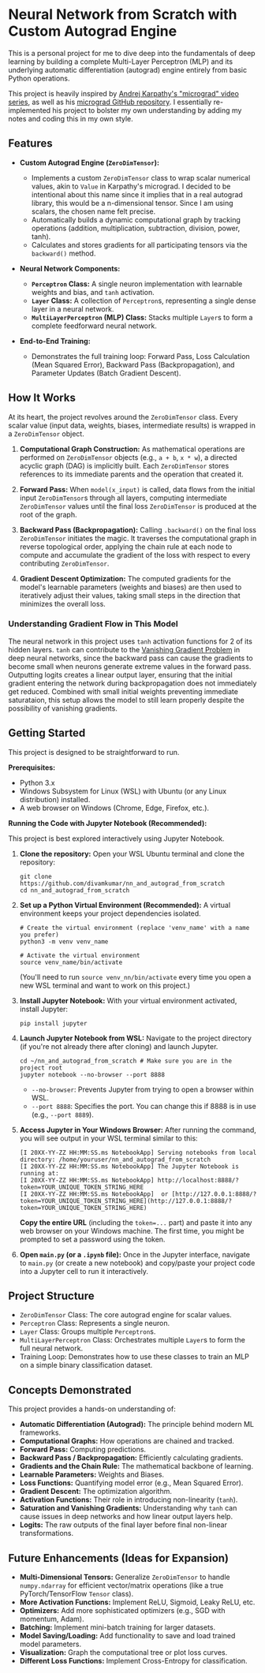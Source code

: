 # Neural Network from Scratch with Custom Autograd Engine

This is a personal project for me to dive deep into the fundamentals of deep learning by building a complete Multi-Layer Perceptron (MLP) and its underlying automatic differentiation (autograd) engine entirely from basic Python operations.

This project is heavily inspired by [Andrej Karpathy's "micrograd" video series](https://www.youtube.com/watch?v=VMj-3S1tku0), as well as his [micrograd GitHub repository](https://github.com/karpathy/micrograd/tree/master). I essentially re-implemented his project to bolster my own understanding by adding my notes and coding this in my own style.

## Features

* **Custom Autograd Engine (`ZeroDimTensor`):**
    * Implements a custom `ZeroDimTensor` class to wrap scalar numerical values, akin to `Value` in Karpathy's micrograd. I decided to be intentional about this name since it implies that in a real autograd library, this would be a n-dimensional tensor. Since I am using scalars, the chosen name felt precise.
    * Automatically builds a dynamic computational graph by tracking operations (addition, multiplication, subtraction, division, power, tanh).
    * Calculates and stores gradients for all participating tensors via the `backward()` method.

* **Neural Network Components:**
    * **`Perceptron` Class:** A single neuron implementation with learnable weights and bias, and `tanh` activation.
    * **`Layer` Class:** A collection of `Perceptron`s, representing a single dense layer in a neural network.
    * **`MultiLayerPerceptron` (MLP) Class:** Stacks multiple `Layer`s to form a complete feedforward neural network.

* **End-to-End Training:**
    * Demonstrates the full training loop: Forward Pass, Loss Calculation (Mean Squared Error), Backward Pass (Backpropagation), and Parameter Updates (Batch Gradient Descent).

## How It Works

At its heart, the project revolves around the `ZeroDimTensor` class. Every scalar value (input data, weights, biases, intermediate results) is wrapped in a `ZeroDimTensor` object.

1.  **Computational Graph Construction:** As mathematical operations are performed on `ZeroDimTensor` objects (e.g., `a + b`, `x * w`), a directed acyclic graph (DAG) is implicitly built. Each `ZeroDimTensor` stores references to its immediate parents and the operation that created it.

2.  **Forward Pass:** When `model(x_input)` is called, data flows from the initial input `ZeroDimTensor`s through all layers, computing intermediate `ZeroDimTensor` values until the final loss `ZeroDimTensor` is produced at the root of the graph.

3.  **Backward Pass (Backpropagation):** Calling `.backward()` on the final loss `ZeroDimTensor` initiates the magic. It traverses the computational graph in reverse topological order, applying the chain rule at each node to compute and accumulate the gradient of the loss with respect to every contributing `ZeroDimTensor`.

4.  **Gradient Descent Optimization:** The computed gradients for the model's learnable parameters (weights and biases) are then used to iteratively adjust their values, taking small steps in the direction that minimizes the overall loss.

### Understanding Gradient Flow in This Model
The neural network in this project uses `tanh` activation functions for 2 of its hidden layers. `tanh` can contribute to the [Vanishing Gradient Problem](https://en.wikipedia.org/wiki/Vanishing_gradient_problem) in deep neural networks, since the backward pass can cause the gradients to become small when neurons generate extreme values in the forward pass. Outputting logits creates a linear output layer, ensuring that the initial gradient entering the network during backpropagation does not immediately get reduced. Combined with small initial weights preventing immediate saturataion, this setup allows the model to still learn properly despite the possibility of vanishing gradients.

## Getting Started

This project is designed to be straightforward to run.

**Prerequisites:**

* Python 3.x
* Windows Subsystem for Linux (WSL) with Ubuntu (or any Linux distribution) installed.
* A web browser on Windows (Chrome, Edge, Firefox, etc.).

**Running the Code with Jupyter Notebook (Recommended):**

This project is best explored interactively using Jupyter Notebook.

1.  **Clone the repository:**
    Open your WSL Ubuntu terminal and clone the repository:
    ```
    git clone https://github.com/divamkumar/nn_and_autograd_from_scratch
    cd nn_and_autograd_from_scratch
    ```

2.  **Set up a Python Virtual Environment (Recommended):**
    A virtual environment keeps your project dependencies isolated.
    ```
    # Create the virtual environment (replace 'venv_name' with a name you prefer)
    python3 -m venv venv_name
    
    # Activate the virtual environment
    source venv_name/bin/activate
    ```
    (You'll need to run `source venv_nn/bin/activate` every time you open a new WSL terminal and want to work on this project.)

3.  **Install Jupyter Notebook:**
    With your virtual environment activated, install Jupyter:
    ```
    pip install jupyter
    ```

4.  **Launch Jupyter Notebook from WSL:**
    Navigate to the project directory (if you're not already there after cloning) and launch Jupyter.
    ```
    cd ~/nn_and_autograd_from_scratch # Make sure you are in the project root
    jupyter notebook --no-browser --port 8888
    ```
    * `--no-browser`: Prevents Jupyter from trying to open a browser within WSL.
    * `--port 8888`: Specifies the port. You can change this if 8888 is in use (e.g., `--port 8889`).

5.  **Access Jupyter in Your Windows Browser:**
    After running the command, you will see output in your WSL terminal similar to this:
    ```
    [I 20XX-YY-ZZ HH:MM:SS.ms NotebookApp] Serving notebooks from local directory: /home/youruser/nn_and_autograd_from_scratch
    [I 20XX-YY-ZZ HH:MM:SS.ms NotebookApp] The Jupyter Notebook is running at:
    [I 20XX-YY-ZZ HH:MM:SS.ms NotebookApp] http://localhost:8888/?token=YOUR_UNIQUE_TOKEN_STRING_HERE
    [I 20XX-YY-ZZ HH:MM:SS.ms NotebookApp]  or [http://127.0.0.1:8888/?token=YOUR_UNIQUE_TOKEN_STRING_HERE](http://127.0.0.1:8888/?token=YOUR_UNIQUE_TOKEN_STRING_HERE)
    ```
    **Copy the entire URL** (including the `token=...` part) and paste it into any web browser on your Windows machine.
    The first time, you might be prompted to set a password using the token.

6.  **Open `main.py` (or a `.ipynb` file):**
    Once in the Jupyter interface, navigate to `main.py` (or create a new notebook) and copy/paste your project code into a Jupyter cell to run it interactively.

## Project Structure

* `ZeroDimTensor` Class: The core autograd engine for scalar values.
* `Perceptron` Class: Represents a single neuron.
* `Layer` Class: Groups multiple `Perceptron`s.
* `MultiLayerPerceptron` Class: Orchestrates multiple `Layer`s to form the full neural network.
* Training Loop: Demonstrates how to use these classes to train an MLP on a simple binary classification dataset.

## Concepts Demonstrated

This project provides a hands-on understanding of:

* **Automatic Differentiation (Autograd):** The principle behind modern ML frameworks.
* **Computational Graphs:** How operations are chained and tracked.
* **Forward Pass:** Computing predictions.
* **Backward Pass / Backpropagation:** Efficiently calculating gradients.
* **Gradients and the Chain Rule:** The mathematical backbone of learning.
* **Learnable Parameters:** Weights and Biases.
* **Loss Functions:** Quantifying model error (e.g., Mean Squared Error).
* **Gradient Descent:** The optimization algorithm.
* **Activation Functions:** Their role in introducing non-linearity (`tanh`).
* **Saturation and Vanishing Gradients:** Understanding why `tanh` can cause issues in deep networks and how linear output layers help.
* **Logits:** The raw outputs of the final layer before final non-linear transformations.

## Future Enhancements (Ideas for Expansion)

* **Multi-Dimensional Tensors:** Generalize `ZeroDimTensor` to handle `numpy.ndarray` for efficient vector/matrix operations (like a true PyTorch/TensorFlow `Tensor` class).
* **More Activation Functions:** Implement ReLU, Sigmoid, Leaky ReLU, etc.
* **Optimizers:** Add more sophisticated optimizers (e.g., SGD with momentum, Adam).
* **Batching:** Implement mini-batch training for larger datasets.
* **Model Saving/Loading:** Add functionality to save and load trained model parameters.
* **Visualization:** Graph the computational tree or plot loss curves.
* **Different Loss Functions:** Implement Cross-Entropy for classification.

